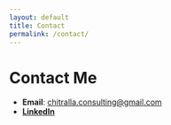 ```yaml
---
layout: default
title: Contact
permalink: /contact/
---
```


# Contact Me

- **Email**: [chitralla.consulting@gmail.com](mailto:chitralla.consulting@gmail.com)
- **[LinkedIn](https://www.linkedin.com/in/regina-chitralla-3a5034134)**
